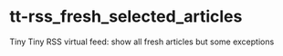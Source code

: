tt-rss_fresh_selected_articles
==============================

Tiny Tiny RSS virtual feed: show all fresh articles but some exceptions
